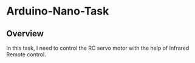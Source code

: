 # Arduino-Nano-Task

## Overview
In this task, I need to control the RC servo motor with the help of Infrared Remote control.
